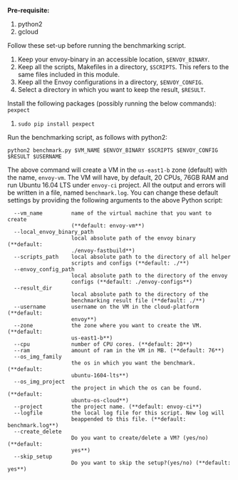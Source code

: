 **Pre-requisite:**

1. python2
2. gcloud

Follow these set-up before running the benchmarking script.

1. Keep your envoy-binary in an accessible location, `$ENVOY_BINARY`.
2. Keep all the scripts, Makefiles in a directory, `$SCRIPTS`. This refers to the same files included in this module.
3. Keep all the Envoy configurations in a directory, `$ENVOY_CONFIG`.
4. Select a directory in which you want to keep the result, `$RESULT`.

Install the following packages (possibly running the below commands): `pexpect`

1. `sudo pip install pexpect`

Run the benchmarking script, as follows with python2:

	python2 benchmark.py $VM_NAME $ENVOY_BINARY $SCRIPTS $ENVOY_CONFIG $RESULT $USERNAME

The above command will create a VM in the `us-east1-b` zone (default) with the name, `envoy-vm`. The VM will have, by default, 20 CPUs, 76GB RAM and run Ubuntu 16.04 LTS under `envoy-ci` project. All the output and errors will be written in a file, named `benchmark.log`. You can change these default settings by providing the following arguments to the above Python script:

	  --vm_name			name of the virtual machine that you want to create
		                (**default: envoy-vm**)
	  --local_envoy_binary_path
		                local absolute path of the envoy binary (**default:
		                ./envoy-fastbuild**)
	  --scripts_path	local absolute path to the directory of all helper
		                scripts and configs (**default: ./**)
	  --envoy_config_path
		                local absolute path to the directory of the envoy
		                configs (**default: ./envoy-configs**)
	  --result_dir
		                local absolute path to the directory of the
		                benchmarking result file (**default: ./**)
	  --username   		username on the VM in the cloud-platform (**default:
		                envoy**)
	  --zone            the zone where you want to create the VM. (**default:
		                us-east1-b**)
	  --cpu             number of CPU cores. (**default: 20**)
	  --ram             amount of ram in the VM in MB. (**default: 76**)
	  --os_img_family
		                the os in which you want the benchmark. (**default:
		                ubuntu-1604-lts**)
	  --os_img_project
		                the project in which the os can be found. (**default:
		                ubuntu-os-cloud**)
	  --project     	the project name. (**default: envoy-ci**)
	  --logfile     	the local log file for this script. New log will
		                beappended to this file. (**default: benchmark.log**)
	  --create_delete
		                Do you want to create/delete a VM? (yes/no) (**default:
		                yes**)
	  --skip_setup
		                Do you want to skip the setup?(yes/no) (**default: yes**)
	                        